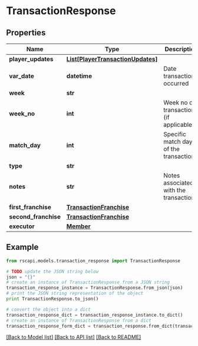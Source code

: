 # TransactionResponse


## Properties
Name | Type | Description | Notes
------------ | ------------- | ------------- | -------------
**player_updates** | [**List[PlayerTransactionUpdates]**](PlayerTransactionUpdates.md) |  | [optional] 
**var_date** | **datetime** | Date transaction occurred | [optional] [readonly] 
**week** | **str** |  | 
**week_no** | **int** | Week no of transaction (if applicable) | [optional] 
**match_day** | **int** | Specific match day of the transactions. | [optional] 
**type** | **str** |  | 
**notes** | **str** | Notes associated with the transaction. | [optional] 
**first_franchise** | [**TransactionFranchise**](TransactionFranchise.md) |  | [optional] 
**second_franchise** | [**TransactionFranchise**](TransactionFranchise.md) |  | [optional] 
**executor** | [**Member**](Member.md) |  | 

## Example

```python
from rscapi.models.transaction_response import TransactionResponse

# TODO update the JSON string below
json = "{}"
# create an instance of TransactionResponse from a JSON string
transaction_response_instance = TransactionResponse.from_json(json)
# print the JSON string representation of the object
print TransactionResponse.to_json()

# convert the object into a dict
transaction_response_dict = transaction_response_instance.to_dict()
# create an instance of TransactionResponse from a dict
transaction_response_form_dict = transaction_response.from_dict(transaction_response_dict)
```
[[Back to Model list]](../README.md#documentation-for-models) [[Back to API list]](../README.md#documentation-for-api-endpoints) [[Back to README]](../README.md)


